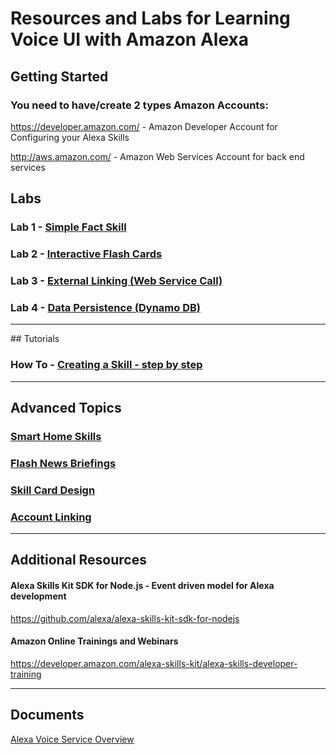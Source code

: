 # Resources and Labs for Learning Voice UI with Amazon Alexa <a id="title"></a>

## Getting Started

### You need to have/create 2 types Amazon Accounts:
   <a href="https://developer.amazon.com/" target="_blank">https://developer.amazon.com/</a> - Amazon Developer Account for Configuring your Alexa Skills

   <a href="http://aws.amazon.com/" target="_blank">http://aws.amazon.com/</a> - Amazon Web Services Account for back end services


## Labs

### Lab 1 - [Simple Fact Skill](./labs/lab1)

### Lab 2 - [Interactive Flash Cards](./labs/lab2)

### Lab 3 - [External Linking (Web Service Call)](./labs/lab3)

### Lab 4 - [Data Persistence (Dynamo DB)](./labs/lab4)

<hr />
## Tutorials

### How To - [Creating a Skill - step by step](./tutorials)


<hr />

## Advanced Topics

### <a href="https://developer.amazon.com/blogs/post/Tx4WG410EHXIYQ/Five-Steps-Before-Developing-a-Smart-Home-Skill" target="_blank">Smart Home Skills</a>

### <a href="https://developer.amazon.com/blogs/post/TxKJ2OU7KQI6E4/Amazon-Enables-Developers-to-Extend-Alexa-s-Flash-Briefing-a-New-Addition-to-the" target="_blank">Flash News Briefings</a>

### <a href="https://developer.amazon.com/blogs/post/Tx22F0206Q8W2QP/Driving-Engagement-Top-10-Tips-for-Effective-Alexa-Skill-Card-Design" target="_blank">Skill Card Design</a>

### <a href="https://developer.amazon.com/blogs/post/Tx3CX1ETRZZ2NPC/Alexa-Account-Linking:-5-Steps-to-Seamlessly-Link-Your-Alexa-Skill-with-Login-wi" target="_blank">Account Linking</a>

<hr />

## Additional Resources

#### Alexa Skills Kit SDK for Node.js - Event driven model for Alexa development

<a href="https://github.com/alexa/alexa-skills-kit-sdk-for-nodejs" target="_blank">https://github.com/alexa/alexa-skills-kit-sdk-for-nodejs</a>

#### Amazon Online Trainings and Webinars

<a href="https://developer.amazon.com/alexa-skills-kit/alexa-skills-developer-training" target="_blank">https://developer.amazon.com/alexa-skills-kit/alexa-skills-developer-training</a>

<hr />

## Documents

<a href="https://github.com/plangdon/Alexa-Training/raw/master/docs/Alexa%20Presentation.pdf" target="_blank">Alexa Voice Service Overview</a>
